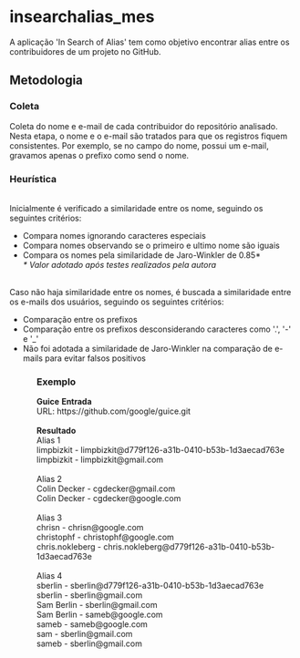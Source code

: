 # insearchalias_mes
A aplicação 'In Search of Alias' tem como objetivo encontrar alias entre os contribuidores de um projeto no GitHub.

<h2> Metodologia </h2>

<h3> Coleta </h3>
Coleta do nome e e-mail de cada contribuidor do repositório analisado. Nesta etapa, o nome e o e-mail são tratados para que os registros fiquem consistentes. Por exemplo, se no campo do nome, possui um e-mail, gravamos apenas o prefixo como send o nome.
<br/> 

<!---<ul>
      <li> Se no campo do nome, possui um e-mail, gravamos apenas o prefixo como nome </li>
      <li> Se no campo do e-mail, existe um código hash acoplado ao e-mail, consideramos apenas a parte válida do e-mail, deixando-o consistente, por exemplo: <br/><i>sberlin@gmail.com@d779f126-a31b-0410-b53b-1d3aecad763e é registrado como sberlin@gmail.com </i> </li>
   </ul> -->

<h3> Heurística </h3>

<br/> Inicialmente é verificado a similaridade entre os nome, seguindo os seguintes critérios:
   <ul>
      <li> Compara nomes ignorando caracteres especiais </li>
      <li> Compara nomes observando se o primeiro e ultimo nome são iguais </li>
      <li> Compara os nomes pela similaridade de Jaro-Winkler de 0.85*
         </br> <i> * Valor adotado após testes realizados pela autora </i>
      </li>
   </ul>

<br/>Caso não haja similaridade entre os nomes, é buscada a similaridade entre os e-mails dos usuários, seguindo os seguintes critérios:
   <ul>
      <li> Comparação entre os prefixos </li>
      <li> Comparação entre os prefixos desconsiderando caracteres como '.', '-' e '_' </li>
      <li> Não foi adotada a similaridade de Jaro-Winkler na comparação de e-mails para evitar falsos positivos
      </li>
   <ul>

<h3> Exemplo </h3> 
<b> Guice</b>
<b> Entrada </b>
<br/>URL: https://github.com/google/guice.git
<br/>
<br/>
<b> Resultado </b>
<br/>Alias 1
<br/>   limpbizkit - limpbizkit@d779f126-a31b-0410-b53b-1d3aecad763e
<br/>   limpbizkit - limpbizkit@gmail.com
<br/>
<br/> Alias 2
<br/>    Colin Decker - cgdecker@gmail.com
<br/>    Colin Decker - cgdecker@google.com
<br/>
<br/>Alias 3
<br/>    chrisn - chrisn@google.com
<br/>    christophf - christophf@google.com
<br/>    chris.nokleberg - chris.nokleberg@d779f126-a31b-0410-b53b-1d3aecad763e
<br/>
<br/>Alias 4
<br/>    sberlin - sberlin@d779f126-a31b-0410-b53b-1d3aecad763e
<br/>    sberlin - sberlin@gmail.com
<br/>    Sam Berlin - sberlin@gmail.com
<br/>    Sam Berlin - sameb@google.com
<br/>    sameb - sameb@google.com
<br/>    sam - sberlin@gmail.com
<br/>    sameb - sberlin@gmail.com


